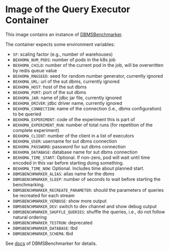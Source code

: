 # Image of the Query Executor Container

This image contains an instance of [DBMSBenchmarker](https://github.com/Beuth-Erdelt/DBMS-Benchmarker).

The container expects some environment variables:
* `SF`: scaling factor (e.g., number of warehouses)
* `BEXHOMA_NUM_PODS`: number of pods in the k8s job
* `BEXHOMA_CHILD`: number of the current pod in the job, will be overwritten by redis queue value
* `BEXHOMA_RNGSEED`: seed for random number generator, currently ignored
* `BEXHOMA_URL`: url of the sut dbms, currently ignored
* `BEXHOMA_HOST`: host of the sut dbms
* `BEXHOMA_PORT`: port of the sut dbms
* `BEXHOMA_JAR`: name of jdbc jar file, currently ignored
* `BEXHOMA_DRIVER`: jdbc driver name, currently ignored
* `BEXHOMA_CONNECTION`: name of the connection (i.e., dbms configuration) to be queried
* `BEXHOMA_EXPERIMENT`: code of the experiment this is part of
* `BEXHOMA_EXPERIMENT_RUN`: number of total runs (for repetition of the complete experiment)
* `BEXHOMA_CLIENT`: number of the client in a list of executors
* `BEXHOMA_USER`: username for sut dbms connection
* `BEXHOMA_PASSWORD`: password for sut dbms connection
* `BEXHOMA_DATABASE`: database name for sut dbms connection
* `BEXHOMA_TIME_START`: Optional. If non-zero, pod will wait until time encoded in this var before starting doing something.
* `BEXHOMA_TIME_NOW`: Optional. Includes time about planned start.
* `DBMSBENCHMARKER_ALIAS`: alias name for the dbms
* `DBMSBENCHMARKER_SLEEP`: number of seconds to wait before starting the benchmarking.
* `DBMSBENCHMARKER_RECREATE_PARAMETER`: should the parameters of queries be recreated for each stream
* `DBMSBENCHMARKER_VERBOSE`: show more output
* `DBMSBENCHMARKER_DEV`: switch to dev channel and show debug output
* `DBMSBENCHMARKER_SHUFFLE_QUERIES`: shuffle the queries, i.e., do not follow natural ordering
* `DBMSBENCHMARKER_TESTRUN`: deprecated
* `DBMSBENCHMARKER_DATABASE`: tbd
* `DBMSBENCHMARKER_SCHEMA`: tbd

See [docs](https://github.com/Beuth-Erdelt/DBMS-Benchmarker) of DBMSBenchmarker for details.
